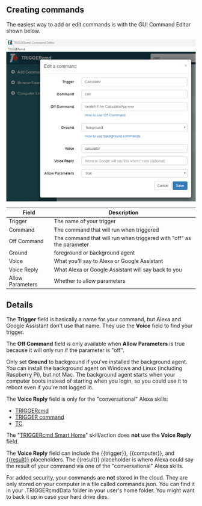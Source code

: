 ## Creating commands

The easiest way to add or edit commands is with the GUI Command Editor shown below.

![GUI Editor](./pt/images/gui-editor.png)

| Field | Description |
| --- | ----------- |
| Trigger | The name of your trigger |
| Command | The command that will run when triggered |
| Off Command | The command that will run when triggered with "off" as the parameter |
| Ground | foreground or background agent |
| Voice | What you'll say to Alexa or Google Assistant |
| Voice Reply | What Alexa or Google Assistant will say back to you |
| Allow Parameters | Whether to allow parameters |

## Details

The **Trigger** field is basically a name for your command, but Alexa and Google Assistant don't use that name.  They use the **Voice** field to find your trigger.  

The **Off Command** field is only available when **Allow Parameters** is true because it will only run if the parameter is "off".  

Only set **Ground** to background if you've installed the background agent.  You can install the background agent on Windows and Linux (including Raspberry Pi), but not Mac.  The background agent starts when your computer boots instead of starting when you login, so you could use it to reboot even if you're not logged in.  

The **Voice Reply** field is only for the "conversational" Alexa skills:
* [TRIGGERcmd](https://www.amazon.com/gp/product/B06XFN2TZN)
* [TRIGGER command](https://www.amazon.com/gp/product/B074TV61DK) 
* [TC](https://www.amazon.com/gp/product/B0BMGG4SHS).  

The "[TRIGGERcmd Smart Home](https://www.amazon.com/gp/product/B07P1MMFRP)" skill/action does **not** use the **Voice Reply** field.  

The **Voice Reply** field can include the {{trigger}}, {{computer}}, and [{{result}}](https://www.triggercmd.com/forum/topic/422/have-alexa-or-google-assistant-say-the-result-of-a-command) placeholders.  The {{result}} placeholder is where Alexa could say the result of your command via one of the "conversational" Alexa skills.

For added security, your commands are **not** stored in the cloud.  They are only stored on your computer in a file called commands.json.  You can find it in your .TRIGGERcmdData folder in your user's home folder.  You might want to back it up in case your hard drive dies.  